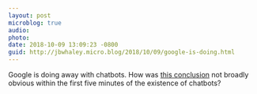 ```yaml
---
layout: post
microblog: true
audio: 
photo: 
date: 2018-10-09 13:09:23 -0800
guid: http://jbwhaley.micro.blog/2018/10/09/google-is-doing.html
---
```

Google is doing away with chatbots. How was [this conclusion](https://www.fastcompany.com/90243776/google-admits-chatbots-were-a-bad-idea) not broadly obvious within the first five minutes of the existence of chatbots?

